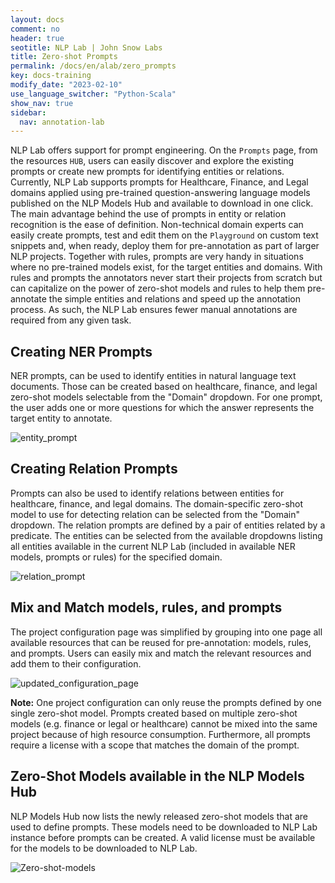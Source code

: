 ```yaml
---
layout: docs
comment: no
header: true
seotitle: NLP Lab | John Snow Labs
title: Zero-shot Prompts
permalink: /docs/en/alab/zero_prompts
key: docs-training
modify_date: "2023-02-10"
use_language_switcher: "Python-Scala"
show_nav: true
sidebar:
  nav: annotation-lab
---
```


<style>
es {
    font-weight:400;
    font-style: italic;
}
</style>

NLP Lab offers support for prompt engineering. On the `Prompts` page, from the resources `HUB`, users can easily discover and explore the existing prompts or create new prompts for identifying entities or relations. Currently, NLP Lab supports prompts for Healthcare, Finance, and Legal domains applied using pre-trained question-answering language models published on the NLP Models Hub and available to download in one click. The main advantage behind the use of prompts in entity or relation recognition is the ease of definition. Non-technical domain experts can easily create prompts, test and edit them on the `Playground` on custom text snippets and, when ready, deploy them for pre-annotation as part of larger NLP projects. Together with rules, prompts are very handy in situations where no pre-trained models exist, for the target entities and domains. With rules and prompts the annotators never start their projects from scratch but can capitalize on the power of zero-shot models and rules to help them pre-annotate the simple entities and relations and speed up the annotation process. As such, the NLP Lab ensures fewer manual annotations are required from any given task.

## Creating NER Prompts

NER prompts, can be used to identify entities in natural language text documents. Those can be created based on healthcare, finance, and legal zero-shot models selectable from the "Domain" dropdown. For one prompt, the user adds one or more questions for which the answer represents the target entity to annotate.

   ![entity_prompt](https://user-images.githubusercontent.com/26042994/211890279-2ea02cd5-36fa-4b56-86fd-38b0c20ba880.gif)

## Creating Relation Prompts

Prompts can also be used to identify relations between entities for healthcare, finance, and legal domains. The domain-specific zero-shot model to use for detecting relation can be selected from the "Domain" dropdown. The relation prompts are defined by a pair of entities related by a predicate. The entities can be selected from the available dropdowns listing all entities available in the current NLP Lab (included in available NER models, prompts or rules) for the specified domain. 
   
   ![relation_prompt](https://user-images.githubusercontent.com/26042994/211890317-362f193c-b80b-4caa-b242-69df6fa8a257.gif)

## Mix and Match models, rules, and prompts

The project configuration page was simplified by grouping into one page all available resources that can be reused for pre-annotation: models, rules, and prompts. Users can easily mix and match the relevant resources and add them to their configuration. 

![updated_configuration_page](https://user-images.githubusercontent.com/26042994/211890361-14c5b17c-762d-4d0a-a6a6-0ac235565aa0.gif)

**Note:** One project configuration can only reuse the prompts defined by one single zero-shot model. Prompts created based on multiple zero-shot models (e.g. finance or legal or healthcare) cannot be mixed into the same project because of high resource consumption. Furthermore, all prompts require a license with a scope that matches the domain of the prompt.

## Zero-Shot Models available in the NLP Models Hub
NLP Models Hub now lists the newly released zero-shot models that are used to define prompts. These models need to be downloaded to NLP Lab instance before prompts can be created. A valid license must be available for the models to be downloaded to NLP Lab.

![Zero-shot-models](https://user-images.githubusercontent.com/26042994/211890478-3aa90dfc-f474-42c8-a73f-ce6c3efecbbe.png)